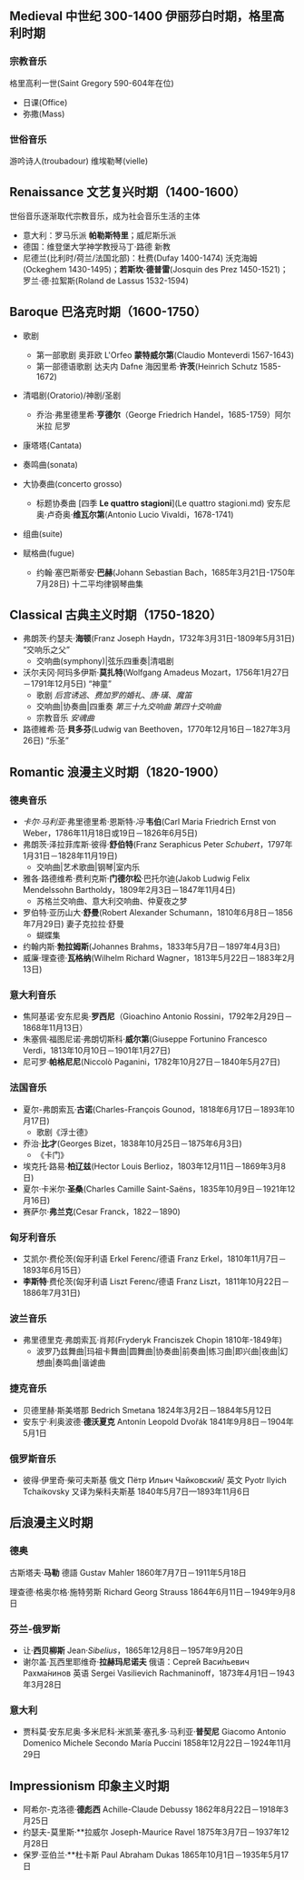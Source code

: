 ## Medieval 中世纪 300-1400 伊丽莎白时期，格里高利时期

### 宗教音乐

格里高利一世(Saint Gregory 590-604年在位)

- 日课(Office)
- 弥撒(Mass)

### 世俗音乐

游吟诗人(troubadour) 维埃勒琴(vielle)

## Renaissance 文艺复兴时期（1400-1600）

世俗音乐逐渐取代宗教音乐，成为社会音乐生活的主体

- 意大利：罗马乐派 **帕勒斯特里**；威尼斯乐派
- 德国：维登堡大学神学教授马丁·路德 新教
- 尼德兰(比利时/荷兰/法国北部)：杜费(Dufay 1400-1474) 沃克海姆(Ockeghem 1430-1495)；**若斯坎·德普雷**(Josquin des Prez  1450-1521)；罗兰·德·拉絮斯(Roland de Lassus 1532-1594)

## Baroque 巴洛克时期（1600-1750）
- 歌剧
  - 第一部歌剧 奥菲欧 L'Orfeo **蒙特威尔第**(Claudio Monteverdi 1567-1643)
  - 第一部德语歌剧 达夫内 Dafne 海因里希·**许茨**(Heinrich Schutz 1585-1672) 

- 清唱剧(Oratorio)/神剧/圣剧
  - 乔治·弗里德里希·**亨德尔**（George Friedrich Handel，1685-1759）阿尔米拉 尼罗
- 康塔塔(Cantata)
- 奏鸣曲(sonata)
- 大协奏曲(concerto grosso) 
  - 标题协奏曲 [四季 **Le quattro stagioni**](Le quattro stagioni.md) 安东尼奥·卢奇奥·**维瓦尔第**(Antonio Lucio Vivaldi，1678-1741) 
- 组曲(suite)
- 赋格曲(fugue)
  - 约翰·塞巴斯蒂安·**巴赫**(Johann Sebastian Bach，1685年3月21日-1750年7月28日) 十二平均律钢琴曲集

## Classical 古典主义时期（1750-1820）
- 弗朗茨·约瑟夫·**海顿**(Franz Joseph Haydn，1732年3月31日-1809年5月31日) “交响乐之父” 
  - 交响曲(symphony)|弦乐四重奏|清唱剧
- 沃尔夫冈·阿玛多伊斯·**莫扎特**(Wolfgang Amadeus Mozart，1756年1月27日－1791年12月5日) “神童”  
  - 歌剧 *后宫诱逃*、*费加罗的婚礼*、*唐·璜*、*魔笛*
  - 交响曲|协奏曲|四重奏 *第三十九交响曲* *第四十交响曲*
  - 宗教音乐 *安魂曲*
- 路德維希·范·**貝多芬**(Ludwig van Beethoven，1770年12月16日－1827年3月26日) “乐圣”

## Romantic 浪漫主义时期（1820-1900）
### 德奥音乐

- *卡尔*·*马利亚*·弗里德里希·恩斯特·*冯*·**韦伯**(Carl Maria Friedrich Ernst von Weber，1786年11月18日或19日－1826年6月5日)
- 弗朗茨·泽拉菲库斯·彼得·**舒伯特**(Franz Seraphicus Peter *Schubert*，1797年1月31日－1828年11月19日) 
  - 交响曲|艺术歌曲|钢琴|室内乐
- 雅各·路德维希·费利克斯·**门德尔松**·巴托尔迪(Jakob Ludwig Felix Mendelssohn Bartholdy，1809年2月3日－1847年11月4日)
  - 苏格兰交响曲、意大利交响曲、仲夏夜之梦
- 罗伯特·亚历山大·**舒曼**(Robert Alexander Schumann，1810年6月8日－1856年7月29日) 妻子克拉拉·舒曼
  - 蝴蝶集
- 约翰内斯·**勃拉姆斯**(Johannes Brahms，1833年5月7日－1897年4月3日)
- 威廉·理查德·**瓦格纳**(Wilhelm Richard Wagner，1813年5月22日－1883年2月13日)

### 意大利音乐

- 焦阿基诺·安东尼奥·**罗西尼**（Gioachino Antonio Rossini，1792年2月29日－1868年11月13日）
- 朱塞佩·福图尼诺·弗朗切斯科·**威尔第**(Giuseppe Fortunino Francesco Verdi，1813年10月10日－1901年1月27日)
- 尼可罗·**帕格尼尼**(Niccolò Paganini，1782年10月27日－1840年5月27日)

### 法国音乐

- 夏尔-弗朗索瓦·**古诺**(Charles-François Gounod，1818年6月17日－1893年10月17日)
  - 歌剧《浮士德》
- 乔治·**比才**(Georges Bizet，1838年10月25日－1875年6月3日)
  - 《卡门》
- 埃克托·路易·**柏辽兹**(Hector Louis Berlioz，1803年12月11日－1869年3月8日)
- 夏尔·卡米尔·**圣桑**(Charles Camille Saint-Saëns，1835年10月9日－1921年12月16日)
- 赛萨尔·**弗兰克**(Cesar Franck，1822－1890)

### 匈牙利音乐

- 艾凯尔·费伦茨(匈牙利语 Erkel Ferenc/德语 Franz Erkel，1810年11月7日－1893年6月15日）
- **李斯特**·费伦茨(匈牙利语 Liszt Ferenc/德语 Franz Liszt，1811年10月22日－1886年7月31日)

### 波兰音乐

- 弗里德里克·弗朗索瓦·肖邦(Fryderyk Franciszek Chopin 1810年-1849年)
  - 波罗乃兹舞曲|玛祖卡舞曲|圆舞曲|协奏曲|前奏曲|练习曲|即兴曲|夜曲|幻想曲|奏鸣曲|谐谑曲

### 捷克音乐

- 贝德里赫·斯美塔那 Bedrich Smetana 1824年3月2日－1884年5月12日
- 安东宁·利奥波德·**德沃夏克** Antonín Leopold Dvořák 1841年9月8日－1904年5月1日

### 俄罗斯音乐

- 彼得·伊里奇·柴可夫斯基 俄文 Пётр Ильич Чайковский/ 英文 Pyotr Ilyich Tchaikovsky 又译为柴科夫斯基 1840年5月7日—1893年11月6日

## 后浪漫主义时期

### 德奥

古斯塔夫·**马勒** 德語 Gustav Mahler 1860年7月7日－1911年5月18日

理查德·格奥尔格·施特劳斯 Richard Georg Strauss 1864年6月11日－1949年9月8日

### 芬兰-俄罗斯

- 让·**西贝柳斯** Jean·*Sibelius*，1865年12月8日－1957年9月20日
- 谢尔盖·瓦西里耶维奇·**拉赫玛尼诺夫** 俄语：Серге́й Васи́льевич Рахма́нинов 英语 Sergei Vasilievich Rachmaninoff，1873年4月1日－1943年3月28日

### 意大利

- 贾科莫·安东尼奥·多米尼科·米凯莱·塞孔多·马利亚·**普契尼**  Giacomo Antonio Domenico Michele Secondo María Puccini 1858年12月22日－1924年11月29日

## Impressionism 印象主义时期

- 阿希尔-克洛德·**德彪西** Achille-Claude Debussy 1862年8月22日－1918年3月25日
- 约瑟夫-莫里斯·**拉威尔 Joseph-Maurice Ravel 1875年3月7日－1937年12月28日
- 保罗·亚伯兰·**杜卡斯 Paul Abraham Dukas 1865年10月1日－1935年5月17日
